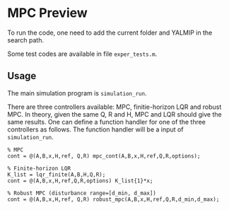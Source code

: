 # MPC Preview

To run the code, one need to add the current folder and YALMIP in the search path.

Some test codes are available in file `exper_tests.m`.

## Usage
The main simulation program is  `simulation_run`.

There are three controllers available: MPC, finitie-horizon LQR and robust MPC. In theory, given the same Q, R and H, MPC and LQR should give the same results. One can define a function handler for one of the three controllers as follows. The function handler will be a input of `simulation_run`.
``` 
% MPC
cont = @(A,B,x,H,ref, Q,R) mpc_cont(A,B,x,H,ref,Q,R,options);

% Finite-horizon LQR
K_list = lqr_finite(A,B,H,Q,R);
cont = @(A,B,x,H,ref,Q,R,options) K_list{1}*x;

% Robust MPC (disturbance range=[d_min, d_max])
cont = @(A,B,x,H,ref, Q,R) robust_mpc(A,B,x,H,ref,Q,R,d_min,d_max);
```

